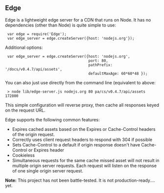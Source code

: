 ## Edge ##

Edge is a lightweight edge server for a CDN that runs on Node. It has no dependencies (other than Node) is quite simple to use:

     var edge = require('Edge');
     var edge_server = edge.createServer({host: 'nodejs.org'});

Additional options:

     var edge_server = edge.createServer({host: 'nodejs.org', 
                                          port: 80,
                                          pathPrefix: '/docs/v0.4.7/api/assets',
                                          defaultMaxAge: 60*60*48 });


You can also just use directly from the command line (equivalent to
above:

     > node lib/edge-server.js nodejs.org 80 pa/cs/v0.4.7/api/assets 172800

This simple configuration will reverse proxy, then cache all responses
keyed on the request URL.

Edge supports the following common features:

* Expires cached assets based on the Expires or Cache-Control headers of the origin request.
* Correctly uses client request headers to respond with 304 if possible
* Sets Cache-Control to a default if origin response doesn't have
  Cache-Control or Expires header
* Cookieless
* Simultaneous requests for the same cache missed asset will not result in multiple origin server requests. Each request will listen on the response of one single origin server request.

__Note:__ This project has not been battle-tested. It is not production-ready.... yet.

